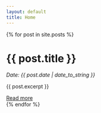 ```yaml
---
layout: default
title: Home
---
```


<main>
	{% for post in site.posts %}
		<div>
			<h1>{{ post.title }}</h1>
			<p><em>Date: {{ post.date | date_to_string }}</em></p>
			<p>{{ post.excerpt }}</p>
			<a href="{{ post.url }}">Read more</a>
		</div>
	{% endfor %}
</main>